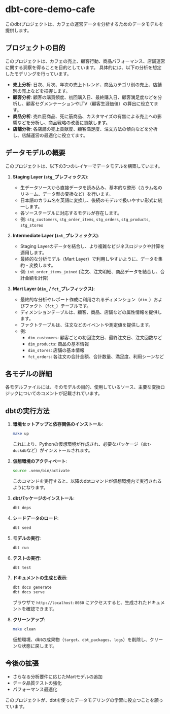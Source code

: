 # dbt-core-demo-cafe

このdbtプロジェクトは、カフェの運営データを分析するためのデータモデルを提供します。

## プロジェクトの目的

このプロジェクトは、カフェの売上、顧客行動、商品パフォーマンス、店舗運営に関する洞察を得ることを目的としています。
具体的には、以下の分析を想定したモデリングを行っています。

- **売上分析**: 日次、月次、年次の売上トレンド、商品カテゴリ別の売上、店舗別の売上などを把握します。
- **顧客分析**: 顧客の購買頻度、初回購入日、最終購入日、顧客満足度などを分析し、顧客セグメンテーションやLTV（顧客生涯価値）の算出に役立てます。
- **商品分析**: 売れ筋商品、死に筋商品、カスタマイズの有無による売上への影響などを分析し、商品戦略の改善に貢献します。
- **店舗分析**: 各店舗の売上貢献度、顧客満足度、注文方法の傾向などを分析し、店舗運営の最適化に役立てます。

## データモデルの概要

このプロジェクトは、以下の3つのレイヤーでデータモデルを構築しています。

1.  **Staging Layer (`stg_`プレフィックス)**:
    - 生データソースから直接データを読み込み、基本的な整形（カラム名のリネーム、データ型の変換など）を行います。
    - 日本語のカラム名を英語に変換し、後続のモデルで扱いやすい形式に統一します。
    - 各ソーステーブルに対応するモデルが存在します。
    - 例: `stg_customers`, `stg_order_items`, `stg_orders`, `stg_products`, `stg_stores`

2.  **Intermediate Layer (`int_`プレフィックス)**:
    - Staging Layerのデータを結合し、より複雑なビジネスロジックや計算を適用します。
    - 最終的な分析モデル（Mart Layer）で利用しやすいように、データを集約・変換します。
    - 例: `int_order_items_joined` (注文、注文明細、商品データを結合し、合計金額を計算)

3.  **Mart Layer (`dim_` / `fct_`プレフィックス)**:
    - 最終的な分析やレポート作成に利用されるディメンション（`dim_`）およびファクト（`fct_`）テーブルです。
    - ディメンションテーブルは、顧客、商品、店舗などの属性情報を提供します。
    - ファクトテーブルは、注文などのイベントや測定値を提供します。
    - 例:
        - `dim_customers`: 顧客ごとの初回注文日、最終注文日、注文回数など
        - `dim_products`: 商品の基本情報
        - `dim_stores`: 店舗の基本情報
        - `fct_orders`: 各注文の合計金額、合計数量、満足度、利用シーンなど

## 各モデルの詳細

各モデルファイルには、そのモデルの目的、使用しているソース、主要な変換ロジックについてのコメントが記載されています。

## dbtの実行方法

1.  **環境セットアップと依存関係のインストール**:
    ```bash
    make up
    ```
    これにより、Pythonの仮想環境が作成され、必要なパッケージ（`dbt-duckdb`など）がインストールされます。

2.  **仮想環境のアクティベート**:
    ```bash
    source .venv/bin/activate
    ```
    このコマンドを実行すると、以降のdbtコマンドが仮想環境内で実行されるようになります。

3.  **dbtパッケージのインストール**:
    ```bash
    dbt deps
    ```

4.  **シードデータのロード**:
    ```bash
    dbt seed
    ```

5.  **モデルの実行**:
    ```bash
    dbt run
    ```

6.  **テストの実行**:
    ```bash
    dbt test
    ```

7.  **ドキュメントの生成と表示**:
    ```bash
    dbt docs generate
    dbt docs serve
    ```
    ブラウザで `http://localhost:8080` にアクセスすると、生成されたドキュメントを確認できます。

8.  **クリーンアップ**:
    ```bash
    make clean
    ```
    仮想環境、dbtの成果物（`target`、`dbt_packages`、`logs`）を削除し、クリーンな状態に戻します。

## 今後の拡張

- さらなる分析要件に応じたMartモデルの追加
- データ品質テストの強化
- パフォーマンス最適化

このプロジェクトが、dbtを使ったデータモデリングの学習に役立つことを願っています。